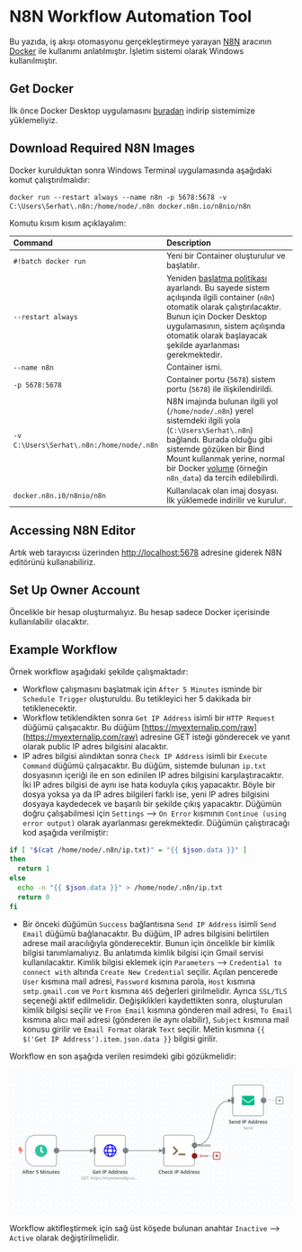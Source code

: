 # N8N Workflow Automation Tool

Bu yazıda, iş akışı otomasyonu gerçekleştirmeye yarayan [N8N](https://n8n.io/) aracının [Docker](https://www.docker.com/) ile kullanımı anlatılmıştır. İşletim sistemi olarak Windows kullanılmıştır.

## Get Docker

İlk önce Docker Desktop uygulamasını [buradan](https://docs.docker.com/desktop/install/windows-install/) indirip sistemimize yüklemeliyiz.

## Download Required N8N Images

Docker kurulduktan sonra Windows Terminal uygulamasında aşağıdaki komut çalıştırılmalıdır:

```batch
docker run --restart always --name n8n -p 5678:5678 -v C:\Users\Serhat\.n8n:/home/node/.n8n docker.n8n.io/n8nio/n8n
```

Komutu kısım kısım açıklayalım:

| Command | Description |
|:---|:---|
| `#!batch docker run` | Yeni bir Container oluşturulur ve başlatılır. |
| `--restart always` | Yeniden [başlatma politikası](https://docs.docker.com/engine/reference/run/#restart-policies---restart) ayarlandı. Bu sayede sistem açılışında ilgili container (`n8n`) otomatik olarak çalıştırılacaktır. Bunun için Docker Desktop uygulamasının, sistem açılışında otomatik olarak başlayacak şekilde ayarlanması gerekmektedir. |
| `--name n8n` | Container ismi. |
| `-p 5678:5678` | Container portu (`5678`) sistem portu (`5678`) ile ilişkilendirildi. |
| `-v C:\Users\Serhat\.n8n:/home/node/.n8n` | N8N imajında bulunan ilgili yol (`/home/node/.n8n`) yerel sistemdeki ilgili yola (`C:\Users\Serhat\.n8n`) bağlandı. Burada olduğu gibi sistemde gözüken bir Bind Mount kullanmak yerine, normal bir Docker [volume](https://docs.docker.com/storage/volumes/) (örneğin `n8n_data`) da tercih edilebilirdi. |
| `docker.n8n.i0/n8nio/n8n` | Kullanılacak olan imaj dosyası. İlk yüklemede indirilir ve kurulur. |

## Accessing N8N Editor

Artık web tarayıcısı üzerinden [http://localhost:5678](http://localhost:5678) adresine giderek N8N editörünü kullanabiliriz.

## Set Up Owner Account

Öncelikle bir hesap oluşturmalıyız. Bu hesap sadece Docker içerisinde kullanılabilir olacaktır.

## Example Workflow

Örnek workflow aşağıdaki şekilde çalışmaktadır:

* Workflow çalışmasını başlatmak için `After 5 Minutes` isminde bir `Schedule Trigger` oluşturuldu. Bu tetikleyici her 5 dakikada bir tetiklenecektir.
* Workflow tetiklendikten sonra `Get IP Address` isimli bir `HTTP Request` düğümü çalışacaktır. Bu düğüm [https://myexternalip.com/raw](https://myexternalip.com/raw) adresine GET isteği gönderecek ve yanıt olarak public IP adres bilgisini alacaktır.
* IP adres bilgisi alındıktan sonra `Check IP Address` isimli bir `Execute Command` düğümü çalışacaktır. Bu düğüm, sistemde bulunan `ip.txt` dosyasının içeriği ile en son edinilen IP adres bilgisini karşılaştıracaktır. İki IP adres bilgisi de aynı ise hata koduyla çıkış yapacaktır. Böyle bir dosya yoksa ya da IP adres bilgileri farklı ise, yeni IP adres bilgisini dosyaya kaydedecek ve başarılı bir şekilde çıkış yapacaktır. Düğümün doğru çalışabilmesi için `Settings` --> `On Error` kısmının `Continue (using error output)` olarak ayarlanması gerekmektedir. Düğümün çalıştıracağı kod aşağıda verilmiştir:

```bash title="Check IP Address" linenums="1"
if [ "$(cat /home/node/.n8n/ip.txt)" = "{{ $json.data }}" ]
then
  return 1
else
  echo -n "{{ $json.data }}" > /home/node/.n8n/ip.txt
  return 0
fi
```

* Bir önceki düğümün `Success` bağlantısına `Send IP Address` isimli `Send Email` düğümü bağlanacaktır. Bu düğüm, IP adres bilgisini belirtilen adrese mail aracılığıyla gönderecektir. Bunun için öncelikle bir kimlik bilgisi tanımlamalıyız. Bu anlatımda kimlik bilgisi için Gmail servisi kullanılacaktır. Kimlik bilgisi eklemek için `Parameters` --> `Credential to connect with` altında `Create New Credential` seçilir. Açılan pencerede `User` kısmına mail adresi, `Password` kısmına parola, `Host` kısmına `smtp.gmail.com` ve `Port` kısmına `465` değerleri girilmelidir. Ayrıca `SSL/TLS` seçeneği aktif edilmelidir. Değişiklikleri kaydettikten sonra, oluşturulan kimlik bilgisi seçilir ve `From Email` kısmına gönderen mail adresi, `To Email` kısmına alıcı mail adresi (gönderen ile aynı olabilir), `Subject` kısmına mail konusu girilir ve `Email Format` olarak `Text` seçilir. Metin kısmına `{{ $('Get IP Address').item.json.data }}` bilgisi girilir.

Workflow en son aşağıda verilen resimdeki gibi gözükmelidir:

![](../assets/images/n8n-example-workflow.png)

Workflow aktifleştirmek için sağ üst köşede bulunan anahtar `Inactive` --> `Active` olarak değiştirilmelidir.
